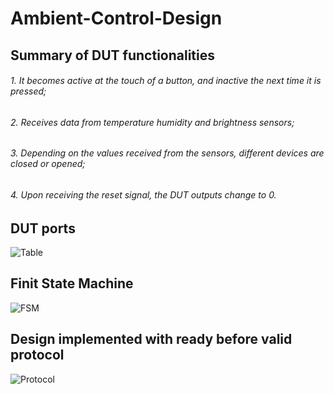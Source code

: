 # Ambient-Control-Design

## Summary of DUT functionalities
###### 1. It becomes active at the touch of a button, and inactive the next time it is pressed;
###### 2. Receives data from temperature humidity and brightness sensors;
###### 3. Depending on the values received from the sensors, different devices are closed or opened;
###### 4. Upon receiving the reset signal, the DUT outputs change to 0.

## DUT ports
![Table](https://i.imgur.com/RzNLLx7.png)

## Finit State Machine
![FSM](https://i.imgur.com/GpfCju5.png)

## Design implemented with ready before valid protocol
![Protocol](https://i.imgur.com/PNPNNcW.png)
